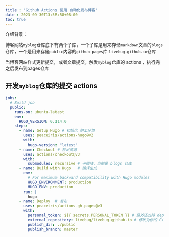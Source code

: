 ```yaml
---
title : 'Github Actions 使用 自动化发布博客' 
date : 2023-09-30T13:58:58+08:00
toc: true
---
```


介绍背景：

博客网站`myblog`仓库底下有两个子库，一个子库是用来存储`markdown`文章的`blogs`仓库，一个是用来存储`public`内容的`github pages`库 `livebug.github.io`仓库

当博客网站样式更新提交，或者文章提交，触发`myblog`仓库的 actions ，执行完之后发布到pages仓库


## 开发`myblog`仓库的提交 actions

```yaml
jobs:
  # Build job
  public:
    runs-on: ubuntu-latest
    env:
      HUGO_VERSION: 0.114.0
    steps:
      - name: Setup Hugo # 初始化 护工环境
        uses: peaceiris/actions-hugo@v2
        with:
          hugo-version: "latest" 
      - name: Checkout # 检出资源
        uses: actions/checkout@v3
        with:
          submodules: recursive # 子模块，当前是 blogs 仓库
      - name: Build with Hugo   # 编译生成
        env:
          # For maximum backward compatibility with Hugo modules
          HUGO_ENVIRONMENT: production
          HUGO_ENV: production
        run: |
          hugo  
      - name: Deploy  # 发布
        uses: peaceiris/actions-gh-pages@v3
        with:
          personal_token: ${{ secrets.PERSONAL_TOKEN }} # 另外还支持 deploy_token 和 github_token
          external_repository: livebug/livebug.github.io # 修改为你的 GitHub Pages 仓库
          publish_dir: ./public
          publish_branch: master
```